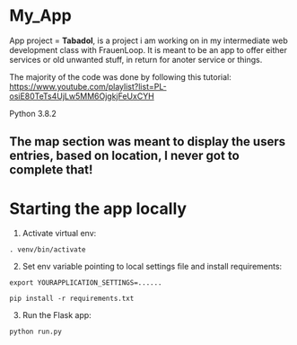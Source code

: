 # My_App

App project = **Tabadol**, is a project i am working on in my intermediate web development class with FrauenLoop. It is meant to be an app to offer either services or old unwanted stuff, in return for anoter service or things.

The majority of the code was done by following this tutorial:
https://www.youtube.com/playlist?list=PL-osiE80TeTs4UjLw5MM6OjgkjFeUxCYH

Python 3.8.2

The map section was meant to display the users entries, based on location, I never got to complete that!
-----

# Starting the app locally

1. Activate virtual env:

```
. venv/bin/activate
```

2. Set env variable pointing to local settings file and install requirements:

```
export YOURAPPLICATION_SETTINGS=......

pip install -r requirements.txt

```

3. Run the Flask app:

```
python run.py
```
 
